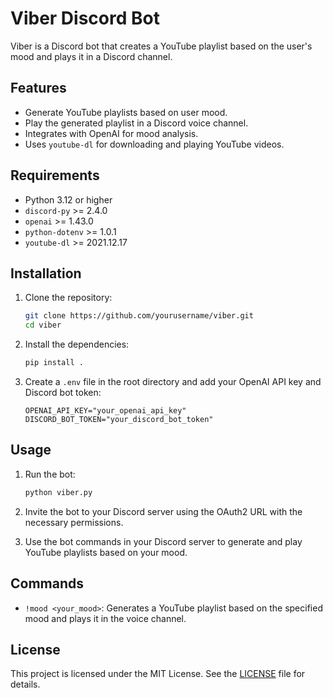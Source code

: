 # Viber Discord Bot

Viber is a Discord bot that creates a YouTube playlist based on the user's mood and plays it in a Discord channel.

## Features

- Generate YouTube playlists based on user mood.
- Play the generated playlist in a Discord voice channel.
- Integrates with OpenAI for mood analysis.
- Uses `youtube-dl` for downloading and playing YouTube videos.

## Requirements

- Python 3.12 or higher
- `discord-py` >= 2.4.0
- `openai` >= 1.43.0
- `python-dotenv` >= 1.0.1
- `youtube-dl` >= 2021.12.17

## Installation

1. Clone the repository:
    ```sh
    git clone https://github.com/yourusername/viber.git
    cd viber
    ```

2. Install the dependencies:
    ```sh
    pip install .
    ```

3. Create a `.env` file in the root directory and add your OpenAI API key and Discord bot token:
    ```env
    OPENAI_API_KEY="your_openai_api_key"
    DISCORD_BOT_TOKEN="your_discord_bot_token"
    ```

## Usage

1. Run the bot:
    ```sh
    python viber.py
    ```

2. Invite the bot to your Discord server using the OAuth2 URL with the necessary permissions.

3. Use the bot commands in your Discord server to generate and play YouTube playlists based on your mood.

## Commands

- `!mood <your_mood>`: Generates a YouTube playlist based on the specified mood and plays it in the voice channel.

## License

This project is licensed under the MIT License. See the [LICENSE](LICENSE) file for details.